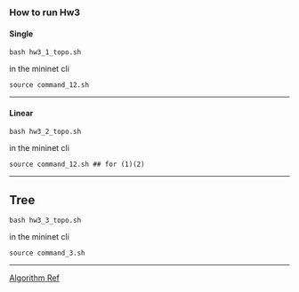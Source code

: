 ### How to run Hw3

#### Single

```sh=
bash hw3_1_topo.sh
```

in the mininet cli

```sh=
source command_12.sh 
```
---
#### Linear

```sh=
bash hw3_2_topo.sh
```

in the mininet cli

```sh=
source command_12.sh ## for (1)(2)
```
---
 
## Tree

```sh=
bash hw3_3_topo.sh
```

in the mininet cli

```sh=
source command_3.sh
``` 
---

[Algorithm Ref](https://web.eecs.umich.edu/~sugih/courses/eecs489/lectures/26-FlowControl+ARQ.pdf)
